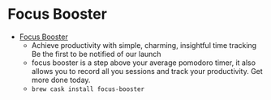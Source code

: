# Focus Booster
- [Focus Booster](https://www.focusboosterapp.com/)
  -  Achieve productivity with simple, charming, insightful time tracking Be the first to be notified of our launch
  - focus booster is a step above your average pomodoro timer, it also allows you to record all you sessions and track your productivity. Get more done today.
  - `brew cask install focus-booster`
